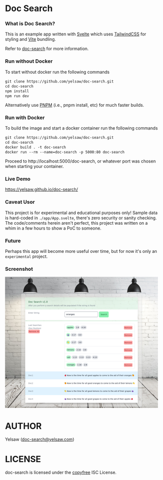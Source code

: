# Doc Search

### What is Doc Search?
This is an example app written with [Svelte](https://svelte.dev/) which uses [TailwindCSS](https://tailwindcss.com/) for styling and [Vite](https://vitejs.dev/) bundling.

Refer to [doc-search](https://github.com/yelsaw/doc-search) for more information.

### Run without Docker
To start without docker run the following commands

```
git clone https://github.com/yelsaw/doc-search.git
cd doc-search
npm install
npm run dev
```
Alternatively use [PNPM](https://pnpm.io/installation) (i.e., pnpm install, etc) for much faster builds.

### Run with Docker
To build the image and start a docker container run the following commands


```
git clone https://github.com/yelsaw/doc-search.git
cd doc-search
docker build . -t doc-search
docker run --rm --name=doc-search -p 5000:80 doc-search
```
Proceed to http://localhost:5000/doc-search, or whatever port was chosen when starting your container.

### Live Demo
https://yelsaw.github.io/doc-search/

### Caveat Usor
This project is for experimental and educational purposes only!
Sample data is hard-coded in `./app/App.svelte`, there's zero security or sanity checking.
The code/comments herein aren't perfect, this project was written on a whim in a few hours to show a PoC to someone.

### Future
Perhaps this app will become more useful over time, but for now it's only an `experimental` project.

### Screenshot
![image](https://github.com/yelsaw/doc-search/blob/main/app/screenshot.png)

# AUTHOR
Yelsaw (doc-search@yelsaw.com)

# LICENSE
doc-search is licensed under the [copyfree](http://copyfree.org) ISC License.
